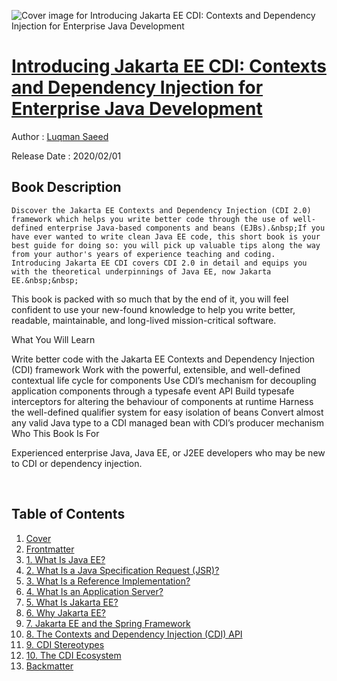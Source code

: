 ![Cover image for Introducing Jakarta EE CDI: Contexts and Dependency Injection for Enterprise Java Development](https://imgdetail.ebookreading.net/cover/cover/20200920/EB9781484256428.jpg)

[Introducing Jakarta EE CDI: Contexts and Dependency Injection for Enterprise Java Development](https://ebookreading.net/view/book/Introducing+Jakarta+EE+CDI%3A+Contexts+and+Dependency+Injection+for+Enterprise+Java+Development-EB9781484256428_1.html "Introducing Jakarta EE CDI: Contexts and Dependency Injection for Enterprise Java Development")
====================================================================================================================

Author : [Luqman Saeed](https://ebookreading.net/search/author/Luqman+Saeed)

Release Date : 2020/02/01

Book Description
-----------------


    
    Discover the Jakarta EE Contexts and Dependency Injection (CDI 2.0) framework which helps you write better code through the use of well-defined enterprise Java-based components and beans (EJBs).&nbsp;If you have ever wanted to write clean Java EE code, this short book is your best guide for doing so: you will pick up valuable tips along the way from your author's years of experience teaching and coding. Introducing Jakarta EE CDI covers CDI 2.0 in detail and equips you with the theoretical underpinnings of Java EE, now Jakarta EE.&nbsp;&nbsp;


This book is packed with so much that by the end of it, you will feel confident to use your new-found knowledge to help you write better, readable, maintainable, and long-lived mission-critical software.&nbsp;

What You Will Learn

Write better code with the      Jakarta EE Contexts and Dependency Injection (CDI) framework  Work with the powerful,      extensible, and well-defined contextual life cycle for components Use CDI’s mechanism for      decoupling application components through a typesafe event API Build typesafe interceptors      for altering the behaviour of components at runtime Harness the well-defined      qualifier system for easy isolation of beans Convert almost any valid      Java type to a CDI managed bean with CDI’s producer mechanism Who This Book Is For

Experienced enterprise Java, Java EE, or J2EE developers who may be new to CDI or dependency injection.&nbsp;&nbsp;

&nbsp;

  
  


Table of Contents
-----------------

1. [Cover](https://ebookreading.net/view/book/Introducing+Jakarta+EE+CDI%3A+Contexts+and+Dependency+Injection+for+Enterprise+Java+Development-EB9781484256428_1.html)
1. [Frontmatter](https://ebookreading.net/view/book/Introducing+Jakarta+EE+CDI%3A+Contexts+and+Dependency+Injection+for+Enterprise+Java+Development-EB9781484256428_2.html)
1. [1. What Is Java EE?](https://ebookreading.net/view/book/Introducing+Jakarta+EE+CDI%3A+Contexts+and+Dependency+Injection+for+Enterprise+Java+Development-EB9781484256428_3.html)
1. [2. What Is a Java Specification Request (JSR)?](https://ebookreading.net/view/book/Introducing+Jakarta+EE+CDI%3A+Contexts+and+Dependency+Injection+for+Enterprise+Java+Development-EB9781484256428_4.html)
1. [3. What Is a Reference Implementation?](https://ebookreading.net/view/book/Introducing+Jakarta+EE+CDI%3A+Contexts+and+Dependency+Injection+for+Enterprise+Java+Development-EB9781484256428_5.html)
1. [4. What Is an Application Server?](https://ebookreading.net/view/book/Introducing+Jakarta+EE+CDI%3A+Contexts+and+Dependency+Injection+for+Enterprise+Java+Development-EB9781484256428_6.html)
1. [5. What Is Jakarta EE?](https://ebookreading.net/view/book/Introducing+Jakarta+EE+CDI%3A+Contexts+and+Dependency+Injection+for+Enterprise+Java+Development-EB9781484256428_7.html)
1. [6. Why Jakarta EE?](https://ebookreading.net/view/book/Introducing+Jakarta+EE+CDI%3A+Contexts+and+Dependency+Injection+for+Enterprise+Java+Development-EB9781484256428_8.html)
1. [7. Jakarta EE and the Spring Framework](https://ebookreading.net/view/book/Introducing+Jakarta+EE+CDI%3A+Contexts+and+Dependency+Injection+for+Enterprise+Java+Development-EB9781484256428_9.html)
1. [8. The Contexts and Dependency Injection (CDI) API](https://ebookreading.net/view/book/Introducing+Jakarta+EE+CDI%3A+Contexts+and+Dependency+Injection+for+Enterprise+Java+Development-EB9781484256428_10.html)
1. [9. CDI Stereotypes](https://ebookreading.net/view/book/Introducing+Jakarta+EE+CDI%3A+Contexts+and+Dependency+Injection+for+Enterprise+Java+Development-EB9781484256428_11.html)
1. [10. The CDI Ecosystem](https://ebookreading.net/view/book/Introducing+Jakarta+EE+CDI%3A+Contexts+and+Dependency+Injection+for+Enterprise+Java+Development-EB9781484256428_12.html)
1. [Backmatter](https://ebookreading.net/view/book/Introducing+Jakarta+EE+CDI%3A+Contexts+and+Dependency+Injection+for+Enterprise+Java+Development-EB9781484256428_13.html)
